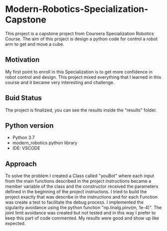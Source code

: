 # Modern-Robotics-Specialization-Capstone

This project is a capstone project from Coursera Specialization Robotics Course. The aim of this project is design a python code for control a robot arm to get and move a cube.

## Motivation

My first point to enroll in this Specialization is to get more confidence in robot control and design. This project mixed everything that I learned in this course and it became very interesting and challenge.

## Buid Status

The project is finalized, you can see the results inside the "results" folder.

## Python version

- Python 3.7
- modern_robotics python library
- IDE: VSCODE

## Approach

To solve the problem I created a Class called "youBot" where each input from the main functions described in the project instructions became a member variable of the class and the constructor received the parameters defined in the beginning of the project instructons. I tried to build the project exactly that was describe in the instructions and for each Function was create a test to facilitate the debug process. I implemented the sigularity avoidance using the python function "np.linalg.pinv(m, 1e-4)". The joint limit avoidance was created but not tested and in this way I prefer to keep this part of code commented. My results were good and show up like expected.
